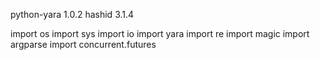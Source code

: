 python-yara 1.0.2
hashid 3.1.4

import os
import sys
import io
import yara
import re
import magic
import argparse
import concurrent.futures
